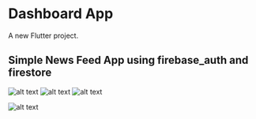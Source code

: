 # Dashboard App

A new Flutter project.

## Simple News Feed App using firebase_auth and firestore


![alt text](https://github.com/jsanoza/dashboard/blob/main/Annotation%202021-04-06%20045801.png) ![alt text](https://github.com/jsanoza/dashboard/blob/main/Annotation%202021-04-06%20045820.png) ![alt text](https://github.com/jsanoza/dashboard/blob/main/Annotation%202021-04-06%20045835.png)

 
![alt text](https://github.com/jsanoza/dashboard/blob/main/Annotation%202021-04-06%20045916.png)
